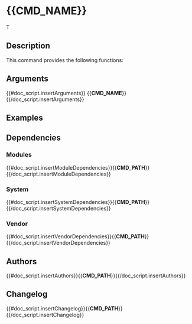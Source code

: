 # {{__CMD_NAME__}}

T

## Description

This command provides the following functions:



## Arguments
{{#doc_script.insertArguments}}
{{__CMD_NAME__}}
{{/doc_script.insertArguments}}

## Examples



## Dependencies

### Modules

{{#doc_script.insertModuleDependencies}}{{__CMD_PATH__}}{{/doc_script.insertModuleDependencies}}

### System

{{#doc_script.insertSystemDependencies}}{{__CMD_PATH__}}{{/doc_script.insertSystemDependencies}}

### Vendor

{{#doc_script.insertVendorDependencies}}{{__CMD_PATH__}}{{/doc_script.insertVendorDependencies}}

## Authors

{{#doc_script.insertAuthors}}{{__CMD_PATH__}}{{/doc_script.insertAuthors}}

## Changelog

{{#doc_script.insertChangelog}}{{__CMD_PATH__}}{{/doc_script.insertChangelog}}
